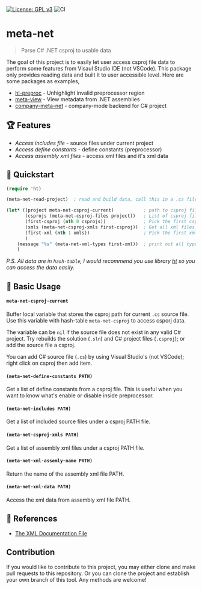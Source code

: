 [![License: GPL v3](https://img.shields.io/badge/License-GPL%20v3-blue.svg)](https://www.gnu.org/licenses/gpl-3.0)
![CI](https://github.com/emacs-vs/meta-net/workflows/CI/badge.svg)

# meta-net
> Parse C# .NET csproj to usable data

The goal of this project is to easily let user access csproj file data to
perform some features from Visaul Studio IDE (not VSCode). This package only
provides reading data and built it to user accessible level. Here are some
packages as examples,

* [hl-preproc](https://github.com/emacs-vs/hl-preproc) - Unhighlight invalid preprocessor region
* [meta-view](https://github.com/emacs-vs/meta-view) - View metadata from .NET assemblies
* [company-meta-net](https://github.com/emacs-vs/company-meta-net) - company-mode backend for C# project

## :trophy: Features

* *Access includes file* - source files under current project
* *Access define constants* - define constants (preprocessor)
* *Access assembly xml files* - access xml files and it's xml data

## :floppy_disk: Quickstart

```el
(require 'ht)

(meta-net-read-project)  ; read and build data, call this in a .cs file

(let* ((project meta-net-csproj-current)           ; path to csproj file
       (csprojs (meta-net-csproj-files project))   ; List of csproj files under project
       (first-csproj (nth 0 csprojs))              ; Pick the first csproj file
       (xmls (meta-net-csproj-xmls first-csproj))  ; Get all xml files under a csproj
       (first-xml (nth 1 xmls))                    ; Pick the first xml file
       )
    (message "%s" (meta-net-xml-types first-xml))  ; print out all types from assembly xml
    )
```

*P.S. All data are in `hash-table`, I would recommend you use library [ht](https://github.com/Wilfred/ht.el)
so you can access the data easily.*

## :hammer: Basic Usage

#### `meta-net-csproj-current`

Buffer local variable that stores the csproj path for current `.cs` source file.
Use this variable with hash-table `meta-net-csproj` to access csporj data.

The variable can be `nil` if the source file does not exist in any valid C#
project. Try rebuilds the solution (`.sln`) and C# project files (`.csproj`);
or add the source file a csproj.

You can add C# source file (`.cs`) by using Visual Studio's (not VSCode);
right click on csproj then add item.

#### `(meta-net-define-constants PATH)`

Get a list of define constants from a csproj file. This is useful when you want
to know what's enable or disable inside preprocessor.

#### `(meta-net-includes PATH)`

Get a list of included source files under a csproj PATH file.

#### `(meta-net-csproj-xmls PATH)`

Get a list of assembly xml files under a csproj PATH file.

#### `(meta-net-xml-assemly-name PATH)`

Return the name of the assembly xml file PATH.

#### `(meta-net-xml-data PATH)`

Access the xml data from assembly xml file PATH.

## :link: References

* [The XML Documentation File](https://docs.microsoft.com/en-us/archive/msdn-magazine/2019/october/csharp-accessing-xml-documentation-via-reflection)

## Contribution

If you would like to contribute to this project, you may either
clone and make pull requests to this repository. Or you can
clone the project and establish your own branch of this tool.
Any methods are welcome!
